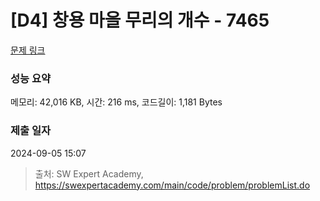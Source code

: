 # [D4] 창용 마을 무리의 개수 - 7465 

[문제 링크](https://swexpertacademy.com/main/code/problem/problemDetail.do?contestProbId=AWngfZVa9XwDFAQU) 

### 성능 요약

메모리: 42,016 KB, 시간: 216 ms, 코드길이: 1,181 Bytes

### 제출 일자

2024-09-05 15:07



> 출처: SW Expert Academy, https://swexpertacademy.com/main/code/problem/problemList.do